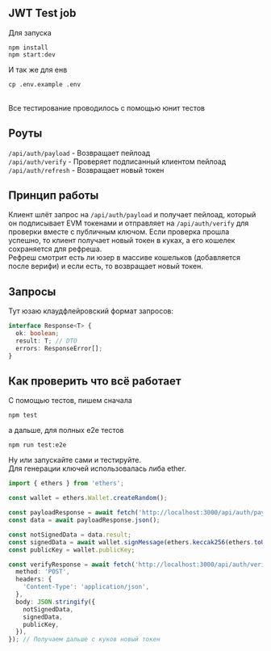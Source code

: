 ## JWT Test job

Для запуска
```shell
npm install
npm start:dev
```
И так же для енв
```shell
cp .env.example .env
```

<br>
Все тестирование проводилось с помощью юнит тестов

## Роуты
`/api/auth/payload` - Возвращает пейлоад<br>
`/api/auth/verify` - Проверяет подписанный клиентом пейлоад<br>
`/api/auth/refresh` - Возвращает новый токен

## Принцип работы
Клиент шлёт запрос на `/api/auth/payload` и получает пейлоад, который он подписывает EVM токенами и отправляет на `/api/auth/verify` для проверки вместе с публичным ключом. Если проверка прошла успешно, то клиент получает новый токен в куках, а его кошелек сохраняется для рефреша.<br>
Рефреш смотрит есть ли юзер в массиве кошельков (добавляется после верифи) и если есть, то возвращает новый токен.

## Запросы
Тут юзаю клаудфлейровский формат запросов:
```typescript
interface Response<T> {
  ok: boolean;
  result: T; // DTO
  errors: ResponseError[];
}
```

## Как проверить что всё работает
С помощью тестов, пишем сначала
```shell
npm test
```
а дальше, для полных е2е тестов
```shell
npm run test:e2e
```
Ну или запускайте сами и тестируйте.<br>
Для генерации ключей использовалась либа ether.<br>
```typescript
import { ethers } from 'ethers';

const wallet = ethers.Wallet.createRandom();

const payloadResponse = await fetch('http://localhost:3000/api/auth/payload');
const data = await payloadResponse.json();

const notSignedData = data.result;
const signedData = await wallet.signMessage(ethers.keccak256(ethers.toUtf8Bytes(JSON.stringify(notSignedData))));
const publicKey = wallet.publicKey;

const verifyResponse = await fetch('http://localhost:3000/api/auth/verify', {
  method: 'POST',
  headers: {
    'Content-Type': 'application/json',
  },
  body: JSON.stringify({
    notSignedData,
    signedData,
    publicKey,
  }),
}); // Получаем дальше с куков новый токен
```